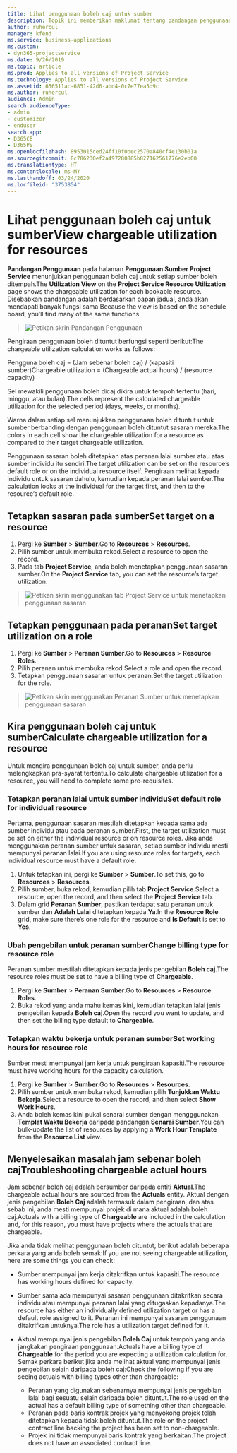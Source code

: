 ```yaml
---
title: Lihat penggunaan boleh caj untuk sumber
description: Topik ini memberikan maklumat tentang pandangan penggunaan sumber.
author: ruhercul
manager: kfend
ms.service: business-applications
ms.custom:
- dyn365-projectservice
ms.date: 9/26/2019
ms.topic: article
ms.prod: Applies to all versions of Project Service
ms.technology: Applies to all versions of Project Service
ms.assetid: 656511ac-6851-42d6-abd4-0c7e77ea5d9c
ms.author: ruhercul
audience: Admin
search.audienceType:
- admin
- customizer
- enduser
search.app:
- D365CE
- D365PS
ms.openlocfilehash: 8953015ced24ff10f0bec2570a840cf4e130b01a
ms.sourcegitcommit: 8c786230ef2a497280885b827162561776e2eb00
ms.translationtype: HT
ms.contentlocale: ms-MY
ms.lasthandoff: 03/24/2020
ms.locfileid: "3753854"
---
```

# <a name="view-chargeable-utilization-for-resources"></a><span data-ttu-id="e0126-103">Lihat penggunaan boleh caj untuk sumber</span><span class="sxs-lookup"><span data-stu-id="e0126-103">View chargeable utilization for resources</span></span>
 
<span data-ttu-id="e0126-104">**Pandangan Penggunaan** pada halaman **Penggunaan Sumber Project Service** menunjukkan penggunaan boleh caj untuk setiap sumber boleh ditempah.</span><span class="sxs-lookup"><span data-stu-id="e0126-104">The **Utilization View** on the **Project Service Resource Utilization** page shows the chargeable utilization for each bookable resource.</span></span> <span data-ttu-id="e0126-105">Disebabkan pandangan adalah berdasarkan papan jadual, anda akan mendapati banyak fungsi sama.</span><span class="sxs-lookup"><span data-stu-id="e0126-105">Because the view is based on the schedule board, you’ll find many of the same functions.</span></span>

> ![Petikan skrin Pandangan Penggunaan](media/FAQ-utilization-1.png)
 

<span data-ttu-id="e0126-107">Pengiraan penggunaan boleh dituntut berfungsi seperti berikut:</span><span class="sxs-lookup"><span data-stu-id="e0126-107">The chargeable utilization calculation works as follows:</span></span>

   <span data-ttu-id="e0126-108">Pengguna boleh caj = (Jam sebenar boleh caj) / (kapasiti sumber)</span><span class="sxs-lookup"><span data-stu-id="e0126-108">Chargeable utilization = (Chargeable actual hours) / (resource capacity)</span></span>

<span data-ttu-id="e0126-109">Sel mewakili penggunaan boleh dicaj dikira untuk tempoh tertentu (hari, minggu, atau bulan).</span><span class="sxs-lookup"><span data-stu-id="e0126-109">The cells represent the calculated chargeable utilization for the selected period (days, weeks, or months).</span></span>

<span data-ttu-id="e0126-110">Warna dalam setiap sel menunjukkan penggunaan boleh dituntut untuk sumber berbanding dengan penggunaan boleh dituntut sasaran mereka.</span><span class="sxs-lookup"><span data-stu-id="e0126-110">The colors in each cell show the chargeable utilization for a resource as compared to their target chargeable utilization.</span></span> 

<span data-ttu-id="e0126-111">Penggunaan sasaran boleh ditetapkan atas peranan lalai sumber atau atas sumber individu itu sendiri.</span><span class="sxs-lookup"><span data-stu-id="e0126-111">The target utilization can be set on the resource’s default role or on the individual resource itself.</span></span> <span data-ttu-id="e0126-112">Pengiraan melihat kepada individu untuk sasaran dahulu, kemudian kepada peranan lalai sumber.</span><span class="sxs-lookup"><span data-stu-id="e0126-112">The calculation looks at the individual for the target first, and then to the resource’s default role.</span></span>

## <a name="set-target-on-a-resource"></a><span data-ttu-id="e0126-113">Tetapkan sasaran pada sumber</span><span class="sxs-lookup"><span data-stu-id="e0126-113">Set target on a resource</span></span>

1. <span data-ttu-id="e0126-114">Pergi ke **Sumber** \> **Sumber**.</span><span class="sxs-lookup"><span data-stu-id="e0126-114">Go to **Resources** \> **Resources**.</span></span> 
2. <span data-ttu-id="e0126-115">Pilih sumber untuk membuka rekod.</span><span class="sxs-lookup"><span data-stu-id="e0126-115">Select a resource to open the record.</span></span> 
3. <span data-ttu-id="e0126-116">Pada tab **Project Service**, anda boleh menetapkan penggunaan sasaran sumber.</span><span class="sxs-lookup"><span data-stu-id="e0126-116">On the **Project Service** tab, you can set the resource’s target utilization.</span></span>

> ![Petikan skrin menggunakan tab Project Service untuk menetapkan penggunaan sasaran](media/FAQ-utilization-2.png)
 
## <a name="set-target-utilization-on-a-role"></a><span data-ttu-id="e0126-118">Tetapkan penggunaan pada peranan</span><span class="sxs-lookup"><span data-stu-id="e0126-118">Set target utilization on a role</span></span>

1. <span data-ttu-id="e0126-119">Pergi ke **Sumber** \> **Peranan Sumber**.</span><span class="sxs-lookup"><span data-stu-id="e0126-119">Go to **Resources** \> **Resource Roles**.</span></span> 
2. <span data-ttu-id="e0126-120">Pilih peranan untuk membuka rekod.</span><span class="sxs-lookup"><span data-stu-id="e0126-120">Select a role and open the record.</span></span> 
3. <span data-ttu-id="e0126-121">Tetapkan penggunaan sasaran untuk peranan.</span><span class="sxs-lookup"><span data-stu-id="e0126-121">Set the target utilization for the role.</span></span>

> ![Petikan skrin menggunakan Peranan Sumber untuk menetapkan penggunaan sasaran](media/FAQ-utilization-3.png)
 
## <a name="calculate-chargeable-utilization-for-a-resource"></a><span data-ttu-id="e0126-123">Kira penggunaan boleh caj untuk sumber</span><span class="sxs-lookup"><span data-stu-id="e0126-123">Calculate chargeable utilization for a resource</span></span>

<span data-ttu-id="e0126-124">Untuk mengira penggunaan boleh caj untuk sumber, anda perlu melengkapkan pra-syarat tertentu.</span><span class="sxs-lookup"><span data-stu-id="e0126-124">To calculate chargeable utilization for a resource, you will need to complete some pre-requisites.</span></span> 

### <a name="set-default-role-for-individual-resource"></a><span data-ttu-id="e0126-125">Tetapkan peranan lalai untuk sumber individu</span><span class="sxs-lookup"><span data-stu-id="e0126-125">Set default role for individual resource</span></span>

<span data-ttu-id="e0126-126">Pertama, penggunaan sasaran mestilah ditetapkan kepada sama ada sumber individu atau pada peranan sumber.</span><span class="sxs-lookup"><span data-stu-id="e0126-126">First, the target utilization must be set on either the individual resource or on resource roles.</span></span> <span data-ttu-id="e0126-127">Jika anda menggunakan peranan sumber untuk sasaran, setiap sumber individu mesti mempunyai peranan lalai.</span><span class="sxs-lookup"><span data-stu-id="e0126-127">If you are using resource roles for targets, each individual resource must have a default role.</span></span> 

1. <span data-ttu-id="e0126-128">Untuk tetapkan ini, pergi ke **Sumber** \> **Sumber**.</span><span class="sxs-lookup"><span data-stu-id="e0126-128">To set this, go to **Resources** \> **Resources**.</span></span> 
2. <span data-ttu-id="e0126-129">Pilih sumber, buka rekod, kemudian pilih tab **Project Service**.</span><span class="sxs-lookup"><span data-stu-id="e0126-129">Select a resource, open the record, and then select the **Project Service** tab.</span></span> 
3. <span data-ttu-id="e0126-130">Dalam grid **Peranan Sumber**, pastikan terdapat satu peranan untuk sumber dan **Adalah Lalai** ditetapkan kepada **Ya**.</span><span class="sxs-lookup"><span data-stu-id="e0126-130">In the **Resource Role** grid, make sure there’s one role for the resource and **Is Default** is set to **Yes**.</span></span>
 
### <a name="change-billing-type-for-resource-role"></a><span data-ttu-id="e0126-131">Ubah pengebilan untuk peranan sumber</span><span class="sxs-lookup"><span data-stu-id="e0126-131">Change billing type for resource role</span></span>

<span data-ttu-id="e0126-132">Peranan sumber mestilah ditetapkan kepada jenis pengebilan **Boleh caj**.</span><span class="sxs-lookup"><span data-stu-id="e0126-132">The resource roles must be set to have a billing type of **Chargeable**.</span></span> 

1. <span data-ttu-id="e0126-133">Pergi ke **Sumber** \> **Peranan Sumber**.</span><span class="sxs-lookup"><span data-stu-id="e0126-133">Go to **Resources** \> **Resource Roles**.</span></span> 
2. <span data-ttu-id="e0126-134">Buka rekod yang anda mahu kemas kini, kemudian tetapkan lalai jenis pengebilan kepada **Boleh caj**.</span><span class="sxs-lookup"><span data-stu-id="e0126-134">Open the record you want to update, and then set the billing type default to **Chargeable**.</span></span>

### <a name="set-working-hours-for-resource-role"></a><span data-ttu-id="e0126-135">Tetapkan waktu bekerja untuk peranan sumber</span><span class="sxs-lookup"><span data-stu-id="e0126-135">Set working hours for resource role</span></span>
 
<span data-ttu-id="e0126-136">Sumber mesti mempunyai jam kerja untuk pengiraan kapasiti.</span><span class="sxs-lookup"><span data-stu-id="e0126-136">The resource must have working hours for the capacity calculation.</span></span> 

1. <span data-ttu-id="e0126-137">Pergi ke **Sumber** \> **Sumber**.</span><span class="sxs-lookup"><span data-stu-id="e0126-137">Go to **Resources** \> **Resources**.</span></span> 
2. <span data-ttu-id="e0126-138">Pilih sumber untuk membuka rekod, kemudian pilih **Tunjukkan Waktu Bekerja**.</span><span class="sxs-lookup"><span data-stu-id="e0126-138">Select a resource to open the record, and then select **Show Work Hours**.</span></span> 
3. <span data-ttu-id="e0126-139">Anda boleh kemas kini pukal senarai sumber dengan mengggunakan **Templat Waktu Bekerja** daripada pandangan **Senarai Sumber**.</span><span class="sxs-lookup"><span data-stu-id="e0126-139">You can bulk-update the list of resources by applying a **Work Hour Template** from the **Resource List** view.</span></span>

## <a name="troubleshooting-chargeable-actual-hours"></a><span data-ttu-id="e0126-140">Menyelesaikan masalah jam sebenar boleh caj</span><span class="sxs-lookup"><span data-stu-id="e0126-140">Troubleshooting chargeable actual hours</span></span>

<span data-ttu-id="e0126-141">Jam sebenar boleh caj adalah bersumber daripada entiti **Aktual**.</span><span class="sxs-lookup"><span data-stu-id="e0126-141">The chargeable actual hours are sourced from the **Actuals** entity.</span></span> <span data-ttu-id="e0126-142">Aktual dengan jenis pengebilan **Boleh Caj** adalah termasuk dalam pengiraan, dan atas sebab ini, anda mesti mempunyai projek di mana aktual adalah boleh caj.</span><span class="sxs-lookup"><span data-stu-id="e0126-142">Actuals with a billing type of **Chargeable** are included in the calculation and, for this reason, you must have projects where the actuals that are chargeable.</span></span>

<span data-ttu-id="e0126-143">Jika anda tidak melihat penggunaan boleh dituntut, berikut adalah beberapa perkara yang anda boleh semak:</span><span class="sxs-lookup"><span data-stu-id="e0126-143">If you are not seeing chargeable utilization, here are some things you can check:</span></span>

- <span data-ttu-id="e0126-144">Sumber mempunyai jam kerja ditakrifkan untuk kapasiti.</span><span class="sxs-lookup"><span data-stu-id="e0126-144">The resource has working hours defined for capacity.</span></span>
- <span data-ttu-id="e0126-145">Sumber sama ada mempunyai sasaran penggunaan ditakrifkan secara individu atau mempunyai peranan lalai yang ditugaskan kepadanya.</span><span class="sxs-lookup"><span data-stu-id="e0126-145">The resource has either an individually defined utilization target or has a default role assigned to it.</span></span> <span data-ttu-id="e0126-146">Peranan ini mempunyai sasaran penggunaan ditakrifkan untuknya.</span><span class="sxs-lookup"><span data-stu-id="e0126-146">The role has a utilization target defined for it.</span></span>
- <span data-ttu-id="e0126-147">Aktual mempunyai jenis pengebilan **Boleh Caj** untuk tempoh yang anda jangkakan pengiraan penggunaan.</span><span class="sxs-lookup"><span data-stu-id="e0126-147">Actuals have a billing type of **Chargeable** for the period you are expecting a utilization calculation for.</span></span> <span data-ttu-id="e0126-148">Semak perkara berikut jika anda melihat aktual yang mempunyai jenis pengebilan selain daripada boleh caj:</span><span class="sxs-lookup"><span data-stu-id="e0126-148">Check the following if you are seeing actuals with billing types other than chargeable:</span></span>

  - <span data-ttu-id="e0126-149">Peranan yang digunakan sebenarnya mempunyai jenis pengebilan lalai bagi sesuatu selain daripada boleh dituntut.</span><span class="sxs-lookup"><span data-stu-id="e0126-149">The role used on the actual has a default billing type of something other than chargeable.</span></span>
  - <span data-ttu-id="e0126-150">Peranan pada baris kontrak projek yang menyokong projek telah ditetapkan kepada tidak boleh dituntut.</span><span class="sxs-lookup"><span data-stu-id="e0126-150">The role on the project contract line backing the project has been set to non-chargeable.</span></span>
  - <span data-ttu-id="e0126-151">Projek ini tidak mempunyai baris kontrak yang berkaitan.</span><span class="sxs-lookup"><span data-stu-id="e0126-151">The project does not have an associated contract line.</span></span>

